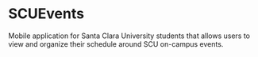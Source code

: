 # SCUEvents
Mobile application for Santa Clara University students that allows users to view and organize their schedule around SCU on-campus events.
